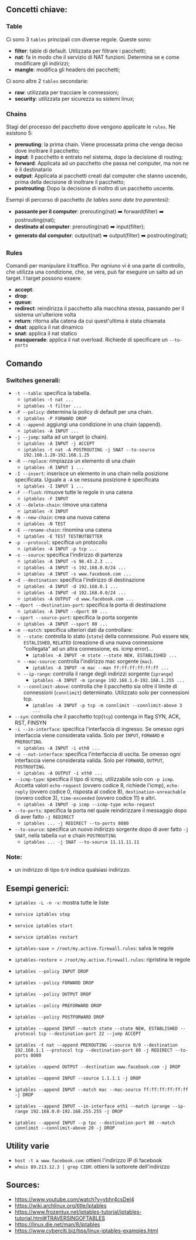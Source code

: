 ## Concetti chiave:

### Table
Ci sono 3 `tables` principali con diverse regole. Queste sono:
- **filter**: table di default. Utilizzata per filtrare i pacchetti;
- **nat**: fa in modo che il servizio di NAT funzioni. Determina se e come modificare gli indirizzi;
- **mangle**: modifica gli headers dei pacchetti;

Ci sono altre 2 `tables` secondarie:
- **raw**: utilizzata per tracciare le connessioni;
- **security**: utilizzata per sicurezza su sistemi linux;

### Chains
Stagi del processo del pacchetto dove vengono applicate le `rules`.
Ne esistono 5:
- **prerouting**: la prima chain. Viene processata prima che venga deciso dove inoltrare il pacchetto;
- **input**: Il pacchetto è entrato nel sistema, dopo la decisione di routing;
- **forward**: Applicata ad un pacchetto che passa nel computer, ma non ne è il destinatario
- **output**: Applicata ai pacchetti creati dal computer che stanno uscendo, prima della decisione di inoltrare il pacchetto;
- **postrouting**: Dopo la decisione di inoltro di un pacchetto uscente.

Esempi di percorso di pacchetto *(le tables sono date tra parentesi)*:
- **passante per il computer**: prerouting(nat) ➡️ forward(filter) ➡️ postrouting(nat);
- **destinato al computer**: prerouting(nat) ➡️ input(filter);
- **generato dal computer**: output(nat) ➡️ output(filter) ➡️ postrouting(nat);

### Rules
Comandi per manipulare il traffico. Per ogniuno vi è una parte di controllo, che utilizza una condizione, che, se vera, può far eseguire un salto ad un target.
I target possono essere:
- **accept**:
- **drop**:
- **queue**:
- **redirect**: reindirizza il pacchetto alla macchina stessa, passando per il sistema un'ulteriore volta
- **return**: ritorna alla catena da cui quest'ultima è stata chiamata
- **dnat**: applica il nat dinamico
- **snat**: applica il nat statico
- **masquerade**: applica il nat overload. Richiede di specificare un `--to-ports`

## Comando

### Switches generali:
- `-t --table`: specifica la tabella. 
	- `iptables -t nat ...` 
	- `iptables -t filter ...`
- `-P --policy`: determina la policy di default per una chain.
	- `iptables -P FORWARD DROP`
- `-A --append`: aggiungi una condizione in una chain (append).
	- `iptables -A INPUT ...`
- `-j --jump`: salta ad un target (o chain).
	- `iptables -A INPUT -j ACCEPT`
	- `iptables -t nat -A POSTROUTING -j SNAT --to-source 192.168.1.20-192.168.1.25`
- `-R --replace`: rimpiazza un elemento di una chain
	- `iptables -R INPUT 1 ...`
- `-I --insert`: inserisce un elemento in una chain nella posizione specificata. Uguale a `-A` se nessuna posizione è specificata
	- `iptables -I INPUT 1 ...`
- `-F --flush`: rimuove tutte le regole in una catena
	- `iptables -F INPUT`
- `-X --delete-chain`: rimove una catena
	- `iptables -X INPUT`
- `-N --new-chain`: crea una nuova catena
	- `iptables -N TEST` 
- `-E --rename-chain`: rinomina una catena
	- `iptables -E TEST TESTBUTBETTER`
- `-p --protocol`: specifica un protocollo
	- `iptables -A INPUT -p tcp ...`
- `-s --source`: specifica l'indirizzo di partenza
	- `iptables -A INPUT -s 98.43.2.3 ...`
	- `iptables -A INPUT -s 192.168.0.0/24 ...`
	- `iptables -A INPUT -s www.facebook.com ...`
- `-d --destination`: specifica l'indirizzo di destinazione
	- `iptables -A INPUT -d 192.168.0.1 ...`
	- `iptables -A INPUT -d 192.168.0.0/24 ...`
	- `iptables -A OUTPUT -d www.facebook.com ...`
- `--dport --destination-port`: specifica la porta di destinazione
	- `iptables -A INPUT --dport 80 ...`
- `--sport --source-port`: specifica la porta sorgente
	- `iptables -A INPUT --sport 80 ...`
- `-m --match`: specifica ulteriori dati da controllare:
	- `--state`: controlla lo stato (`state`) della connessione. Può essere `NEW`, `ESTALISHED`, `RELATED` (creazione di una nuova connessione "collegata" ad un altra connessione, es. icmp error)...
		- `iptables -A INPUT -m state --state NEW, ESTABLISHED ...`
	- `--mac-source`: controlla l'indirizzo mac sorgente (`mac`).
		- `iptables -A INPUT -m mac --man ff:ff:ff:ff:ff:ff ...`
	- `--ip-range`: controlla il range degli indirizzi sorgente (`iprange`)
		- `iptables -A INPUT -m iprange 192.168.1.0-192.168.1.255 ...`
	- `--connlimit-above`: controlla che il pacchetto sia oltre il limite di connessioni (`connlimit`) determinato. Utilizzato solo per connessioni tcp.
		- `iptables -A INPUT -p tcp -m connlimit --connlimit-above 3 ...` 
- `--syn`: controlla che il pacchetto tcp(`tcp`) contenga in flag SYN, ACK, RST, FINSYN
- `-i --in-interface`: specifica l'interfaccia di ingresso. Se omesso ogni interfaccia viene considerata valida. Solo per `INPUT`, `FORWARD` e `PREROUTING`.
	- `iptables -A INPUT -i eth0 ...`
- `-o --out-interface`: specifica l'interfaccia di uscita. Se omesso ogni interfaccia viene considerata valida. Solo per `FORWARD`, `OUTPUT`, `POSTROUTING`.
	- `iptables -A OUTPUT -i eth0 ...`
- `--icmp-type`: specifica il tipo di icmp, utilizzabile solo con `-p icmp`. Accetta valori `echo-request` (ovvero codice 8, richiede l'icmp), `echo-reply` (ovvero codice 0, risposta al codice 8), `destination-unreachable` (ovvero codice 3), `time-exceeded` (ovvero codice 11)  e altri.
	- `iptables -A INPUT -p icmp --icmp-type echo-request`
- `--to-ports`: specifica la porta nel quale reindirizzare il messaggio dopo di aver fatto `-j REDIRECT`
	- `iptables ... -j REDIRECT --to-ports 8080`
- `--to-source`: specifica un nuovo indirizzo sorgente dopo di aver fatto `-j SNAT`, nella tabella `nat` e chain `POSTROUTING`
	- `iptables ... -j SNAT --to-source 11.11.11.11`

### Note:
- un indirizzo di tipo `0/0` indica qualsiasi indirizzo.

## Esempi generici:
- `iptables -L -n -v`: mostra tutte le liste
- `service iptables stop`
- `service iptables start`
- `service iptables restart`
- `iptables-save > /root/my.active.firewall.rules`: salva le regole
- `iptables-restore < /root/my.active.firewall.rules`: ripristina le regole

-  `iptables --policy INPUT DROP`
-  `iptables --policy FORWARD DROP`
-  `iptables --policy OUTPUT DROP`
- `iptables --policy PREFORWARD DROP`
- `iptables --policy POSTFORWARD DROP`
- `iptables --append INPUT --match state --state NEW, ESTABLISHED --protocol tcp --destination-port 22 --jump ACCEPT`
- `iptables -t nat --append PREROUTING --source 0/0 --destination 192.168.1.1 --protocol tcp --destination-port 80 -j REDIRECT --to-ports 8080`
- `iptables --append OUTPUT --destination www.facebook.com -j DROP`
- `iptables --append INPUT --source 1.1.1.1 -j DROP`
- `iptables --append INPUT --match mac --mac-source ff:ff:ff:ff:ff:ff -j DROP`
- `iptables --append INPUT --in-interface eth1 --match iprange --ip-range 192.168.0.0-192.168.255.255 -j DROP`
- `iptables --append INPUT --p tpc --destination-port 80 --match connlimit --connlimit-above 20 -j DROP`

## Utility varie
- `host -t a www.facebook.com`: ottieni l'indirizzo IP di facebook
- `whois 89.213.12.3 | grep CIDR`: ottieni la sottorete dell'indirizzo


## Sources:
- https://www.youtube.com/watch?v=vbhr4csDeI4
- https://wiki.archlinux.org/title/iptables
- https://www.frozentux.net/iptables-tutorial/iptables-tutorial.html#TRAVERSINGOFTABLES
- https://linux.die.net/man/8/iptables
- https://www.cyberciti.biz/tips/linux-iptables-examples.html
